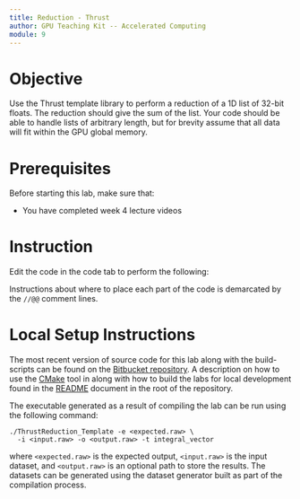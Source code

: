 ```yaml
---
title: Reduction - Thrust
author: GPU Teaching Kit -- Accelerated Computing
module: 9
---
```


# Objective

Use the Thrust template library to perform a reduction of a 1D list of 32-bit floats. The reduction should give the sum of the list. Your code should be able to handle lists of arbitrary length, but for brevity assume that all data will fit within the GPU global memory.

# Prerequisites

Before starting this lab, make sure that:

- You have completed week 4 lecture videos

# Instruction

Edit the code in the code tab to perform the following:

Instructions about where to place each part of the code is demarcated by the `//@@` comment lines.

# Local Setup Instructions

The most recent version of source code for this lab along with the build-scripts can be found on the [Bitbucket repository](LINKTOLAB). A description on how to use the [CMake](https://cmake.org/) tool in along with how to build the labs for local development found in the [README](LINKTOREADME) document in the root of the repository.

The executable generated as a result of compiling the lab can be run using the following command:

```{.bash}
./ThrustReduction_Template -e <expected.raw> \
  -i <input.raw> -o <output.raw> -t integral_vector
```

where `<expected.raw>` is the expected output, `<input.raw>` is the input dataset, and `<output.raw>` is an optional path to store the results. The datasets can be generated using the dataset generator built as part of the compilation process.